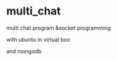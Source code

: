 # multi_chat
 multi chat program &socket programming	
	
 with ubuntu in virtual box 	
	
 and mongodb	
